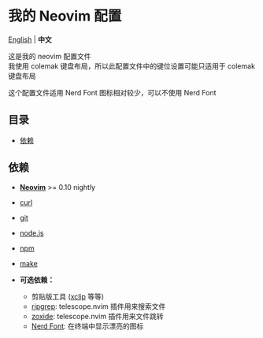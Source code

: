 # 我的 Neovim 配置

[English](README.md) | **中文**

这是我的 neovim 配置文件  
我使用 colemak 键盘布局，所以此配置文件中的键位设置可能只适用于 colemak键盘布局

这个配置文件适用 Nerd Font 图标相对较少，可以不使用 Nerd Font

## 目录
* [依赖](#依赖)

## 依赖
* [**Neovim**](https://neovim.io/) >= 0.10 nightly
* [curl](https://curl.se/)
* [git](https://git-scm.com/)
* [node.js](https://nodejs.org/)
* [npm](https://www.npmjs.com/)
* [make](https://www.gnu.org/software/make/)

* **可选依赖：**
  - 剪贴版工具 ([xclip](https://github.com/astrand/xclip/) 等等)
  - [ripgrep](https://github.com/BurntSushi/ripgrep/): telescope.nvim 插件用来搜索文件
  - [zoxide](https://github.com/ajeetdsouza/zoxide): telescope.nvim 插件用来文件跳转
  - [Nerd Font](https://www.nerdfonts.com/): 在终端中显示漂亮的图标
